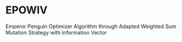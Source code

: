 # EPOWIV
Emperor Penguin Optimizer Algorithm through Adapted Weighted Sum Mutation Strategy with Information Vector
